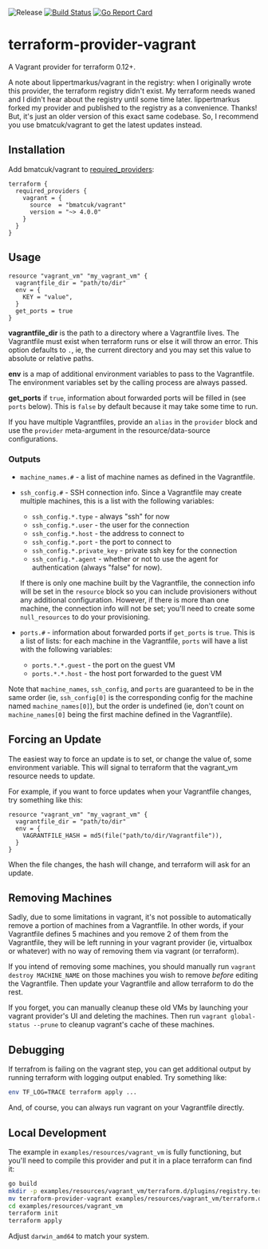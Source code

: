 ![Release](https://img.shields.io/github/release/bmatcuk/terraform-provider-vagrant.svg?branch=master)
[![Build Status](https://github.com/bmatcuk/terraform-provider-vagrant/actions/workflows/release.yml/badge.svg)](https://github.com/bmatcuk/terraform-provider-vagrant/actions/workflows/release.yml)
[![Go Report Card](https://goreportcard.com/badge/github.com/bmatcuk/terraform-provider-vagrant)](https://goreportcard.com/report/github.com/bmatcuk/terraform-provider-vagrant)

# terraform-provider-vagrant
A Vagrant provider for terraform 0.12+.

A note about lippertmarkus/vagrant in the registry: when I originally wrote
this provider, the terraform registry didn't exist. My terraform needs waned
and I didn't hear about the registry until some time later. lippertmarkus
forked my provider and published to the registry as a convenience. Thanks! But,
it's just an older version of this exact same codebase. So, I recommend you use
bmatcuk/vagrant to get the latest updates instead.

## Installation
Add bmatcuk/vagrant to [required_providers]:

```hcl
terraform {
  required_providers {
    vagrant = {
      source  = "bmatcuk/vagrant"
      version = "~> 4.0.0"
    }
  }
}
```

## Usage
```hcl
resource "vagrant_vm" "my_vagrant_vm" {
  vagrantfile_dir = "path/to/dir"
  env = {
    KEY = "value",
  }
  get_ports = true
}
```

**vagrantfile_dir** is the path to a directory where a Vagrantfile lives. The
Vagrantfile must exist when terraform runs or else it will throw an error. This
option defaults to `.`, ie, the current directory and you may set this value to
absolute or relative paths.

**env** is a map of additional environment variables to pass to the Vagrantfile.
The environment variables set by the calling process are always passed.

**get_ports** if `true`, information about forwarded ports will be filled in
(see `ports` below). This is `false` by default because it may take some time
to run.

If you have multiple Vagrantfiles, provide an `alias` in the `provider` block
and use the `provider` meta-argument in the resource/data-source
configurations.

### Outputs
* `machine_names.#` - a list of machine names as defined in the Vagrantfile.
* `ssh_config.#` - SSH connection info. Since a Vagrantfile may create multiple
  machines, this is a list with the following variables:

  * `ssh_config.*.type` - always "ssh" for now
  * `ssh_config.*.user` - the user for the connection
  * `ssh_config.*.host` - the address to connect to
  * `ssh_config.*.port` - the port to connect to
  * `ssh_config.*.private_key` - private ssh key for the connection
  * `ssh_config.*.agent` - whether or not to use the agent for authentication
    (always "false" for now).

  If there is only one machine built by the Vagrantfile, the connection info
  will be set in the `resource` block so you can include provisioners without
  any additional configuration. However, if there is more than one machine, the
  connection info will not be set; you'll need to create some `null_resources`
  to do your provisioning.
* `ports.#` - information about forwarded ports if `get_ports` is `true`. This
  is a list of lists: for each machine in the Vagrantfile, `ports` will have a
  list with the following variables:

  * `ports.*.*.guest` - the port on the guest VM
  * `ports.*.*.host` - the host port forwarded to the guest VM

Note that `machine_names`, `ssh_config`, and `ports` are guaranteed to be in
the same order (ie, `ssh_config[0]` is the corresponding config for the machine
named `machine_names[0]`), but the order is undefined (ie, don't count on
`machine_names[0]` being the first machine defined in the Vagrantfile).

## Forcing an Update
The easiest way to force an update is to set, or change the value of, some
environment variable. This will signal to terraform that the vagrant_vm
resource needs to update.

For example, if you want to force updates when your Vagrantfile changes, try
something like this:

```hcl
resource "vagrant_vm" "my_vagrant_vm" {
  vagrantfile_dir = "path/to/dir"
  env = {
    VAGRANTFILE_HASH = md5(file("path/to/dir/Vagrantfile")),
  }
}
```

When the file changes, the hash will change, and terraform will ask for an
update.

## Removing Machines
Sadly, due to some limitations in vagrant, it's not possible to automatically
remove a portion of machines from a Vagrantfile. In other words, if your
Vagrantfile defines 5 machines and you remove 2 of them from the Vagrantfile,
they will be left running in your vagrant provider (ie, virtualbox or whatever)
with no way of removing them via vagrant (or terraform).

If you intend of removing some machines, you should manually run `vagrant
destroy MACHINE_NAME` on those machines you wish to remove *before* editing the
Vagrantfile. Then update your Vagrantfile and allow terraform to do the rest.

If you forget, you can manually cleanup these old VMs by launching your vagrant
provider's UI and deleting the machines. Then run `vagrant global-status
--prune` to cleanup vagrant's cache of these machines.

## Debugging
If terrafrom is failing on the vagrant step, you can get additional output by
running terraform with logging output enabled. Try something like:

```bash
env TF_LOG=TRACE terraform apply ...
```

And, of course, you can always run vagrant on your Vagrantfile directly.

## Local Development
The example in `examples/resources/vagrant_vm` is fully functioning, but you'll
need to compile this provider and put it in a place terraform can find it:

```bash
go build
mkdir -p examples/resources/vagrant_vm/terraform.d/plugins/registry.terraform.io/bmatcuk/vagrant/4.0.0/darwin_amd64
mv terraform-provider-vagrant examples/resources/vagrant_vm/terraform.d/plugins/registry.terraform.io/bmatcuk/vagrant/4.0.0/darwin_amd64/
cd examples/resources/vagrant_vm
terraform init
terraform apply
```

Adjust `darwin_amd64` to match your system.

[required_providers]: https://www.terraform.io/docs/language/providers/requirements.html#requiring-providers
